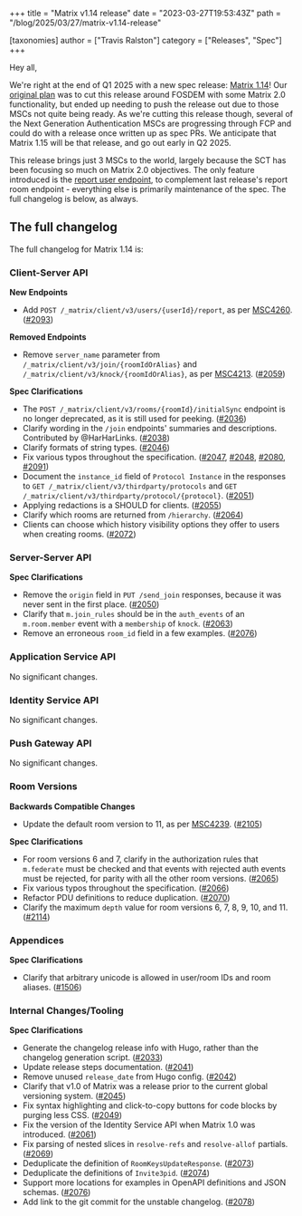 +++
title = "Matrix v1.14 release"
date = "2023-03-27T19:53:43Z"
path = "/blog/2025/03/27/matrix-v1.14-release"

[taxonomies]
author = ["Travis Ralston"]
category = ["Releases", "Spec"]
+++

Hey all,

We're right at the end of Q1 2025 with a new spec release: [Matrix 1.14](https://spec.matrix.org/v1.14/)! Our [original plan](https://matrix.org/blog/2024/12/19/matrix-v1.13-release/) was to cut this release around FOSDEM with some Matrix 2.0 functionality, but ended up needing to push the release out due to those MSCs not quite being ready. As we're cutting this release though, several of the Next Generation Authentication MSCs are progressing through FCP and could do with a release once written up as spec PRs. We anticipate that Matrix 1.15 will be that release, and go out early in Q2 2025.

This release brings just 3 MSCs to the world, largely because the SCT has been focusing so much on Matrix 2.0 objectives. The only feature introduced is the [report user endpoint](https://spec.matrix.org/v1.14/client-server-api/#post_matrixclientv3usersuseridreport), to complement last release's report room endpoint - everything else is primarily maintenance of the spec. The full changelog is below, as always.


## The full changelog

The full changelog for Matrix 1.14 is:

### Client-Server API

**New Endpoints**

- Add `POST /_matrix/client/v3/users/{userId}/report`, as per [MSC4260](https://github.com/matrix-org/matrix-spec-proposals/pull/4260). ([#2093](https://github.com/matrix-org/matrix-spec/issues/2093))

**Removed Endpoints**

- Remove `server_name` parameter from `/_matrix/client/v3/join/{roomIdOrAlias}` and `/_matrix/client/v3/knock/{roomIdOrAlias}`, as per [MSC4213](https://github.com/matrix-org/matrix-spec-proposals/pull/4213). ([#2059](https://github.com/matrix-org/matrix-spec/issues/2059))

**Spec Clarifications**

- The `POST /_matrix/client/v3/rooms/{roomId}/initialSync` endpoint is no longer deprecated, as it is still used for peeking. ([#2036](https://github.com/matrix-org/matrix-spec/issues/2036))
- Clarify wording in the `/join` endpoints' summaries and descriptions. Contributed by @HarHarLinks. ([#2038](https://github.com/matrix-org/matrix-spec/issues/2038))
- Clarify formats of string types. ([#2046](https://github.com/matrix-org/matrix-spec/issues/2046))
- Fix various typos throughout the specification. ([#2047](https://github.com/matrix-org/matrix-spec/issues/2047), [#2048](https://github.com/matrix-org/matrix-spec/issues/2048), [#2080](https://github.com/matrix-org/matrix-spec/issues/2080), [#2091](https://github.com/matrix-org/matrix-spec/issues/2091))
- Document the `instance_id` field of `Protocol Instance` in the responses to `GET /_matrix/client/v3/thirdparty/protocols` and `GET /_matrix/client/v3/thirdparty/protocol/{protocol}`. ([#2051](https://github.com/matrix-org/matrix-spec/issues/2051))
- Applying redactions is a SHOULD for clients. ([#2055](https://github.com/matrix-org/matrix-spec/issues/2055))
- Clarify which rooms are returned from `/hierarchy`. ([#2064](https://github.com/matrix-org/matrix-spec/issues/2064))
- Clients can choose which history visibility options they offer to users when creating rooms. ([#2072](https://github.com/matrix-org/matrix-spec/issues/2072))


### Server-Server API

**Spec Clarifications**

- Remove the `origin` field in `PUT /send_join` responses, because it was never sent in the first place. ([#2050](https://github.com/matrix-org/matrix-spec/issues/2050))
- Clarify that `m.join_rules` should be in the `auth_events` of an `m.room.member` event with a `membership` of `knock`. ([#2063](https://github.com/matrix-org/matrix-spec/issues/2063))
- Remove an erroneous `room_id` field in a few examples. ([#2076](https://github.com/matrix-org/matrix-spec/issues/2076))


### Application Service API

No significant changes.


### Identity Service API

No significant changes.


### Push Gateway API

No significant changes.


### Room Versions

**Backwards Compatible Changes**

- Update the default room version to 11, as per [MSC4239](https://github.com/matrix-org/matrix-spec-proposals/pull/4239). ([#2105](https://github.com/matrix-org/matrix-spec/issues/2105))

**Spec Clarifications**

- For room versions 6 and 7, clarify in the authorization rules that `m.federate` must be checked and that events with rejected auth events must be rejected, for parity with all the other room versions. ([#2065](https://github.com/matrix-org/matrix-spec/issues/2065))
- Fix various typos throughout the specification. ([#2066](https://github.com/matrix-org/matrix-spec/issues/2066))
- Refactor PDU definitions to reduce duplication. ([#2070](https://github.com/matrix-org/matrix-spec/issues/2070))
- Clarify the maximum `depth` value for room versions 6, 7, 8, 9, 10, and 11. ([#2114](https://github.com/matrix-org/matrix-spec/issues/2114))


### Appendices

**Spec Clarifications**

- Clarify that arbitrary unicode is allowed in user/room IDs and room aliases. ([#1506](https://github.com/matrix-org/matrix-spec/issues/1506))


### Internal Changes/Tooling

**Spec Clarifications**

- Generate the changelog release info with Hugo, rather than the changelog generation script. ([#2033](https://github.com/matrix-org/matrix-spec/issues/2033))
- Update release steps documentation. ([#2041](https://github.com/matrix-org/matrix-spec/issues/2041))
- Remove unused `release_date` from Hugo config. ([#2042](https://github.com/matrix-org/matrix-spec/issues/2042))
- Clarify that v1.0 of Matrix was a release prior to the current global versioning system. ([#2045](https://github.com/matrix-org/matrix-spec/issues/2045))
- Fix syntax highlighting and click-to-copy buttons for code blocks by purging less CSS. ([#2049](https://github.com/matrix-org/matrix-spec/issues/2049))
- Fix the version of the Identity Service API when Matrix 1.0 was introduced. ([#2061](https://github.com/matrix-org/matrix-spec/issues/2061))
- Fix parsing of nested slices in `resolve-refs` and `resolve-allof` partials. ([#2069](https://github.com/matrix-org/matrix-spec/issues/2069))
- Deduplicate the definition of `RoomKeysUpdateResponse`. ([#2073](https://github.com/matrix-org/matrix-spec/issues/2073))
- Deduplicate the definitions of `Invite3pid`. ([#2074](https://github.com/matrix-org/matrix-spec/issues/2074))
- Support more locations for examples in OpenAPI definitions and JSON schemas. ([#2076](https://github.com/matrix-org/matrix-spec/issues/2076))
- Add link to the git commit for the unstable changelog. ([#2078](https://github.com/matrix-org/matrix-spec/issues/2078))


